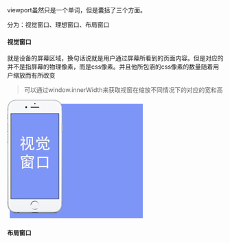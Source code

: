 viewport虽然只是一个单词，但是囊括了三个方面。

分为：视觉窗口、理想窗口、布局窗口

#### 视觉窗口

就是设备的屏幕区域，换句话说就是用户通过屏幕所看到的页面内容。但是对应的并不是指屏幕的物理像素，而是css像素。并且他所包涵的css像素的数量随着用户缩放而有所改变

> 可以通过window.innerWidth来获取视窗在缩放不同情况下的对应的宽和高

![](/assets/未标题-1.jpg)

#### 布局窗口





